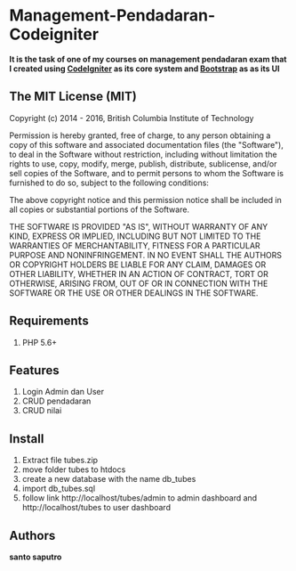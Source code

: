 # Management-Pendadaran-Codeigniter
**It is the task of one of my courses on management pendadaran exam that I created using [CodeIgniter] as its core system and [Bootstrap] as as its UI**

[Codeigniter]: https://www.codeigniter.com
[Bootstrap]: http://getbootstrap.com/

## The MIT License (MIT)

Copyright (c) 2014 - 2016, British Columbia Institute of Technology

Permission is hereby granted, free of charge, to any person obtaining a copy
of this software and associated documentation files (the "Software"), to deal
in the Software without restriction, including without limitation the rights
to use, copy, modify, merge, publish, distribute, sublicense, and/or sell
copies of the Software, and to permit persons to whom the Software is
furnished to do so, subject to the following conditions:

The above copyright notice and this permission notice shall be included in
all copies or substantial portions of the Software.

THE SOFTWARE IS PROVIDED "AS IS", WITHOUT WARRANTY OF ANY KIND, EXPRESS OR
IMPLIED, INCLUDING BUT NOT LIMITED TO THE WARRANTIES OF MERCHANTABILITY,
FITNESS FOR A PARTICULAR PURPOSE AND NONINFRINGEMENT. IN NO EVENT SHALL THE
AUTHORS OR COPYRIGHT HOLDERS BE LIABLE FOR ANY CLAIM, DAMAGES OR OTHER
LIABILITY, WHETHER IN AN ACTION OF CONTRACT, TORT OR OTHERWISE, ARISING FROM,
OUT OF OR IN CONNECTION WITH THE SOFTWARE OR THE USE OR OTHER DEALINGS IN
THE SOFTWARE.

## Requirements

1. PHP 5.6+

## Features

1. Login Admin dan User
2. CRUD pendadaran
3. CRUD nilai

## Install

1. Extract file tubes.zip
2. move folder tubes to htdocs
3. create a new database with the name db_tubes
4. import db_tubes.sql
5. follow link http://localhost/tubes/admin to admin dashboard and http://localhost/tubes to user dashboard

## Authors
**santo saputro**
